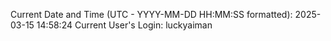 Current Date and Time (UTC - YYYY-MM-DD HH:MM:SS formatted): 2025-03-15 14:58:24
Current User's Login: luckyaiman
